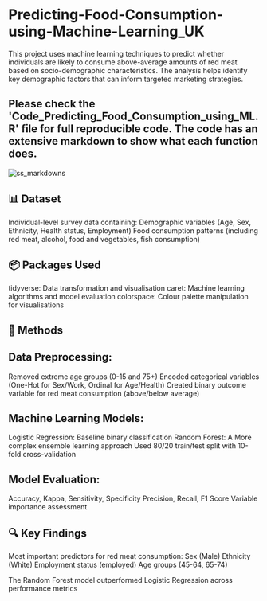 # Predicting-Food-Consumption-using-Machine-Learning_UK
This project uses machine learning techniques to predict whether individuals are likely to consume above-average amounts of red meat based on socio-demographic characteristics. The analysis helps identify key demographic factors that can inform targeted marketing strategies.

## Please check the 'Code_Predicting_Food_Consumption_using_ML.R' file for full reproducible code. The code has an extensive markdown to show what each function does.
![ss_markdowns](https://github.com/user-attachments/assets/abd74be0-b2cd-4d69-86f6-9274d1fcea7c)

## 📊 Dataset
Individual-level survey data containing:
Demographic variables (Age, Sex, Ethnicity, Health status, Employment)
Food consumption patterns (including red meat, alcohol, food and vegetables, fish consumption)

## 📦 Packages Used
tidyverse: Data transformation and visualisation
caret: Machine learning algorithms and model evaluation
colorspace: Colour palette manipulation for visualisations

## 🔧 Methods
## Data Preprocessing:
Removed extreme age groups (0-15 and 75+)
Encoded categorical variables (One-Hot for Sex/Work, Ordinal for Age/Health)
Created binary outcome variable for red meat consumption (above/below average)

## Machine Learning Models:
Logistic Regression: Baseline binary classification
Random Forest: A More complex ensemble learning approach
Used 80/20 train/test split with 10-fold cross-validation

## Model Evaluation:
Accuracy, Kappa, Sensitivity, Specificity
Precision, Recall, F1 Score
Variable importance assessment

## 🔍 Key Findings
Most important predictors for red meat consumption:
Sex (Male)
Ethnicity (White)
Employment status (employed)
Age groups (45-64, 65-74)

The Random Forest model outperformed Logistic Regression across performance metrics
